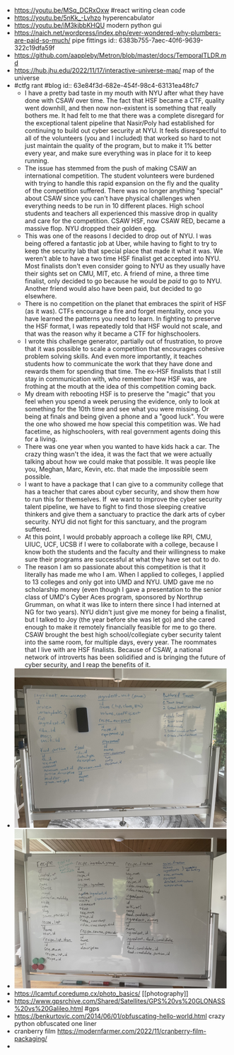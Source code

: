 - https://youtu.be/MSq_DCRxOxw #react writing clean code
- https://youtu.be/5nKk_-Lvhzo hyperencabulator
- https://youtu.be/iM3kjbbKHQU modern python gui
- https://naich.net/wordpress/index.php/ever-wondered-why-plumbers-are-paid-so-much/ pipe fittings
  id:: 6383b755-7aec-40f6-9639-322c19dfa59f
- https://github.com/aappleby/Metron/blob/master/docs/TemporalTLDR.md
- https://hub.jhu.edu/2022/11/17/interactive-universe-map/ map of the universe
- #ctfg rant #blog
  id:: 63e84f3d-682e-454f-98c4-63131ea48fc7
	- I have a pretty bad taste in my mouth with NYU after what they have done with CSAW over time. The fact that HSF became a CTF, quality went downhill, and then now non-existent is something that really bothers me. It had felt to me that there was a complete disregard for the exceptional talent pipeline that Nasir/Poly had established for continuing to build out cyber security at NYU. It feels disrespectful to all of the volunteers (you and I included) that worked so hard to not just maintain the quality of the program, but to make it 1% better every year, and make sure everything was in place for it to keep running.
	- The issue has stemmed from the push of making CSAW an international competition. The student volunteers were burdened with trying to handle this rapid expansion on the fly and the quality of the competition suffered. There was no longer anything "special" about CSAW since you can't have physical challenges when everything needs to be run in 10 different places. High school students and teachers all experienced this massive drop in quality and care for the competition. CSAW HSF, now CSAW RED, became a massive flop. NYU dropped their golden egg.
	- This was one of the reasons I decided to drop out of NYU. I was being offered a fantastic job at Uber, while having to fight to try to keep the security lab that special place that made it what it was. We weren't able to have a two time HSF finalist get accepted into NYU. Most finalists don't even consider going to NYU as they usually have their sights set on CMU, MIT, etc. A friend of mine, a three time finalist, only decided to go because he would be *paid* to go to NYU. Another friend would also have been paid, but decided to go elsewhere.
	- There is no competition on the planet that embraces the spirit of HSF (as it was). CTFs encourage a fire and forget mentality, once you have learned the patterns you need to learn. In fighting to preserve the HSF format, I was repeatedly told that HSF would not scale, and that was the reason why it became a CTF for highschoolers.
	- I wrote this challenge generator, partially out of frustration, to prove that it was possible to scale a competition that encourages cohesive problem solving skills. And even more importantly, it teaches students how to communicate the work that they have done and rewards them for spending that time. The ex-HSF finalists that I still stay in communication with, who remember how HSF was, are frothing at the mouth at the idea of this competition coming back.
	- My dream with rebooting HSF is to preserve the "magic" that you feel when you spend a week perusing the evidence, only to look at something for the 10th time and see what you were missing. Or being at finals and being given a phone and a "good luck". You were the one who showed me how special this competition was. We had facetime, as highschoolers, with real government agents doing this for a living.
	- There was one year when you wanted to have kids hack a car. The crazy thing wasn't the idea, it was the fact that we were actually talking about how we could make that possible. It was people like you, Meghan, Marc, Kevin, etc. that made the impossible seem possible.
	- I want to have a package that I can give to a community college that has a teacher that cares about cyber security, and show them how to run this for themselves. If  we want to improve the cyber security talent pipeline, we have to fight to find those sleeping creative thinkers and give them a sanctuary to practice the dark arts of cyber security. NYU did not fight for this sanctuary, and the program suffered.
	- At this point, I would probably approach a college like RPI, CMU, UIUC, UCF, UCSB if I were to collaborate with a college, because I know both the students and the faculty and their willingness to make sure their programs are successful at what they have set out to do.
	- The reason I am so passionate about this competition is that it literally has made me who I am. When I applied to colleges, I applied to 13 colleges and only got into UMD and NYU. UMD gave me no scholarship money (even though I gave a presentation to the senior class of UMD's Cyber Aces program, sponsored by Northrup Grumman, on what it was like to intern there since I had interned at NG for two years). NYU didn't just give me money for being a finalist, but I talked to Joy (the year before she was let go) and she cared enough to make it remotely financially feasible for me to go there. CSAW brought the best high school/collegiate cyber security talent into the same room, for multiple days, every year. The roommates that I live with are HSF finalists. Because of CSAW, a national network of introverts has been solidified and is bringing the future of cyber security, and I reap the benefits of it.
- ![2022-11-27-16-38-17.jpeg](../assets/2022-11-27-16-38-17.jpeg)
- ![2022-11-27-16-38-25.jpeg](../assets/2022-11-27-16-38-25.jpeg)
- https://lcamtuf.coredump.cx/photo_basics/ [[photography]]
- https://www.gpsrchive.com/Shared/Satellites/GPS%20vs%20GLONASS%20vs%20Galileo.html #gps
- https://benkurtovic.com/2014/06/01/obfuscating-hello-world.html crazy python obfuscated one liner
- cranberry film https://modernfarmer.com/2022/11/cranberry-film-packaging/
-